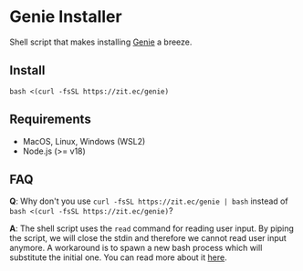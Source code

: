 # Genie Installer

Shell script that makes installing [Genie](https://gitlab.zitec.com/research/genie) a breeze.

## Install

```
bash <(curl -fsSL https://zit.ec/genie)
```

## Requirements

- MacOS, Linux, Windows (WSL2)
- Node.js (>= v18)

## FAQ

**Q**: Why don't you use `curl -fsSL https://zit.ec/genie | bash` instead of `bash <(curl -fsSL https://zit.ec/genie)`?  
  
**A**: The shell script uses the `read` command for reading user input. By piping the script, we will close the stdin and therefore we cannot read user input anymore. A workaround is to spawn a new bash process which will substitute the initial one. You can read more about it [here](https://askubuntu.com/questions/1463637/bash-builtin-read-after-a-pipe-doesnt-wait-for-user-input).